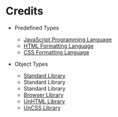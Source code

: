 # Credits

- Predefined Types
	- [JavaScript Programming Language](https://developer.mozilla.org/en-US/docs/Web/JavaScript/)
	- [HTML Formatting Language](https://developer.mozilla.org/en-US/docs/Web/HTML/)
	- [CSS Formatting Language](https://developer.mozilla.org/en-US/docs/Web/CSS/)

- Object Types
	- [Standard Library](https://developer.mozilla.org/en-US/docs/Web/JavaScript/Reference/Global_Objects/)
	- Standard Library
	- Standard Library
	- [Browser Library](https://developer.mozilla.org/en-US/docs/Web/API/)
	- [UnHTML Library](https://github.com/formatless/UnHTML/)
	- [UnCSS Library](https://github.com/formatless/UnCSS/)
